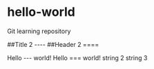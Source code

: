 # hello-world
Git learning repository

##Title 2 ----
##Header 2 ====

Hello --- world!
Hello === world!
string 2
string 3
